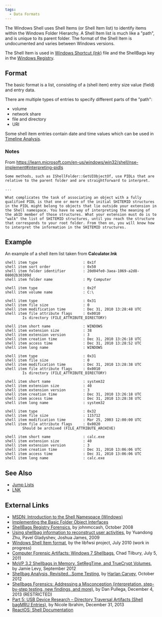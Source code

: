 ```yaml
---
tags:
  - Data Formats
---
```

The Windows Shell uses Shell Items (or Shell Item list) to identify items
within the Windows Folder Hierarchy. A Shell Item list is much like a "path",
and is unique to its parent folder. The format of the Shell Item is
undocumented and varies between Windows versions.

The Shell Item is used in [Windows Shortcut (lnk)](lnk.md) file and the
ShellBags key in the [Windows Registry](windows_registry.md).

## Format

The basic format is a list, consisting of a (shell item) entry size
value (field) and entry data.

There are multiple types of entries to specify different parts of the
"path":

* volume
* network share
* file and directory
* URI

Some shell item entries contain date and time values which can be used
in [Timeline Analysis](timeline_analysis.md).

### Notes

From
<https://learn.microsoft.com/en-us/windows/win32/shell/nse-implement#interpreting-pidls>

    Some methods, such as IShellFolder::GetUIObjectOf, use PIDLs that are relative to the parent folder and are straightforward to interpret.

    ...

    What complicates the task of associating an object with a fully qualified PIDL is that one or more of the initial SHITEMID structures in the PIDL might belong to objects that lie outside your extension in the Shell namespace. You have no way of interpreting the meaning of the abID member of those structures. What your extension must do is to "walk" the list of SHITEMID structures, until you reach the structure that corresponds to your root folder. From then on, you will know how to interpret the information in the SHITEMID structures.

## Example

An example of a shell item list taken from **Calculator.lnk**

    shell item type                     : 0x1f
    shell item sort order               : 0x50
    shell item folder identifier        : 20d04fe0-3aea-1069-a2d8-08002b30309d
    shell item folder name              : My Computer

    shell item type                     : 0x2f
    shell item volume name              : C:\

    shell item type                     : 0x31
    shell item file size                : 0
    shell item modification time        : Dec 31, 2010 13:28:48 UTC
    shell item file attribute flags     : 0x0010
            Is directory (FILE_ATTRIBUTE_DIRECTORY)

    shell item short name               : WINDOWS
    shell item extension size           : 38
    shell item extension version        : 3
    shell item creation time            : Dec 31, 2010 13:26:18 UTC
    shell item access time              : Dec 31, 2010 13:28:52 UTC
    shell item long name                : WINDOWS

    shell item type                     : 0x31
    shell item file size                : 0
    shell item modification time        : Dec 31, 2010 13:28:38 UTC
    shell item file attribute flags     : 0x0010
            Is directory (FILE_ATTRIBUTE_DIRECTORY)

    shell item short name               : system32
    shell item extension size           : 40
    shell item extension version        : 3
    shell item creation time            : Dec 31, 2010 13:26:18 UTC
    shell item access time              : Dec 31, 2010 13:28:38 UTC
    shell item long name                : system32

    shell item type                     : 0x32
    shell item file size                : 115712
    shell item modification time        : Mar 25, 2003 12:00:00 UTC
    shell item file attribute flags     : 0x0020
            Should be archived (FILE_ATTRIBUTE_ARCHIVE)

    shell item short name               : calc.exe
    shell item extension size           : 40
    shell item extension version        : 3
    shell item creation time            : Dec 31, 2010 13:06:06 UTC
    shell item access time              : Dec 31, 2010 13:06:06 UTC
    shell item long name                : calc.exe

## See Also

* [Jump Lists](jump_lists.md)
* [LNK](lnk.md)

## External Links

* [MSDN: Introduction to the Shell Namespace (Windows)](https://learn.microsoft.com/en-us/windows/win32/shell/namespace-intro)
* [Implementing the Basic Folder Object Interfaces](https://learn.microsoft.com/en-us/previous-versions/windows/desktop/legacy/cc144093(v=vs.85))
* [ShellBags Registry Forensics](https://www.sans.org/digital-forensics-incident-response/),
  by johnmccash, October 2008
* [Using shellbag information to reconstruct user activities](http://old.dfrws.org/2009/proceedings/p69-zhu.pdf),
  by Yuandong Zhu, Pavel Gladyshev, Joshua James, 2009
* [Windows Shell Item format](https://github.com/libyal/libfwsi/blob/main/documentation/Windows%20Shell%20Item%20format.asciidoc),
  by the libfwsi project, July 2010 (work in progress)
* [Computer Forensic Artifacts: Windows 7 Shellbags](https://www.sans.org/digital-forensics-incident-response/),
  Chad Tilbury, July 5, 2011
* [MoVP 3.2 Shellbags in Memory, SetRegTime, and TrueCrypt Volumes](https://volatility-labs.blogspot.com/2012/09/movp-32-shellbags-in-memory-setregtime.html),
  by Jamie Levy, September 2012
* [Shellbag Analysis, Revisited...Some Testing](https://windowsir.blogspot.com/2012/10/shellbag-analysis-revisitedsome-testing.html),
  by [Harlan Carvey](harlan_carvey.md), October 2012
* [Shellbags Forensics: Addressing a Misconception (interpretation, step-by-step testing, new findings, and more)](https://www.4n6k.com/2013/12/shellbags-forensics-addressing.html),
  by Dan Pullega, December 4, 2013 (RESTRICTED)
* [Part 5: USB Device Research – Directory Traversal Artifacts (Shell bagMRU Entries)](http://www.nicoleibrahim.com/part-5-usb-device-research-directory-traversal-artifacts-shell-bagmru-entries/),
  by Nicole Ibrahim, December 31, 2013
* [ReactOS: Shell Documentation](https://reactos.org/wiki/Shell_Documentation)
